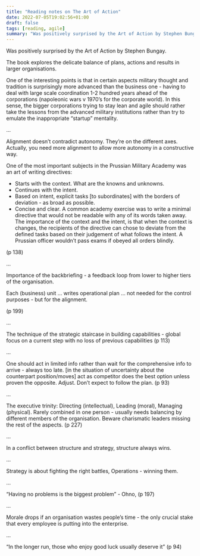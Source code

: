 ```yaml
---
title: "Reading notes on The Art of Action"
date: 2022-07-05T19:02:56+01:00
draft: false
tags: [reading, agile]
summary: "Was positively surprised by the Art of Action by Stephen Bungay. "
---
```


Was positively surprised by the Art of Action by Stephen Bungay. 

The book explores the delicate balance of plans, actions and results in larger organisations. 

One of the interesting points is that in certain aspects military thought and tradition is surprisingly more advanced than the business one - having to deal with large scale coordination 1-2 hundred years ahead of the corporations (napoleonic wars v 1970’s for the corporate world). In this sense, the bigger corporations trying to stay lean and agile should rather take the lessons from the advanced military institutions rather than try to emulate the inappropriate “startup” mentality. 

…

Alignment doesn’t contradict autonomy. They’re on the different axes. Actually, you need more alignment to allow more autonomy in a constructive way. 

One of the most important subjects in the Prussian Military Academy was an art of writing directives: 
- Starts with the context. What are the knowns and unknowns. 
- Continues with the intent. 
- Based on intent, explicit tasks [to subordinates] with the borders of deviation - as broad as possible. 
- Concise and clear. A common academy exercise was to write a minimal directive that would not be readable with any of its words taken away. 
The importance of the context and the intent, is that when the context is changes, the recipients of the directive can chose to deviate from the defined tasks based on their judgement of what follows the intent. A Prussian officer wouldn’t pass exams if obeyed all orders blindly. 

(p 138)

…

Importance of the backbriefing - a feedback loop from lower to higher tiers of the organisation. 

Each (business) unit … writes operational plan … not needed for the control purposes - but for the alignment. 

(p 199)

…

The technique of the strategic staircase in building capabilities - global focus on a current step with no loss of previous capabilities (p 113)


…

One should act in limited info rather than wait for the comprehensive info to arrive - always too late. [in the situation of uncertainty about the counterpart position/moves] act as competitor does the best option unless proven the opposite. Adjust. Don’t expect to follow the plan. (p 93)

…

The executive trinity: Directing (intellectual), Leading (moral), Managing (physical). Rarely combined in one person - usually needs balancing by different members of the organisation. Beware charismatic leaders missing the rest of the aspects. (p 227)

…

In a conflict between structure and strategy, structure always wins.

…

Strategy is about fighting the right battles, Operations - winning them. 

…

“Having no problems is the biggest problem” - Ohno, (p 197) 


… 

Morale drops if an organisation wastes people’s time - the only crucial stake that every employee is putting into the enterprise.

…

“In the longer run, those who enjoy good luck usually deserve it” (p 94)
